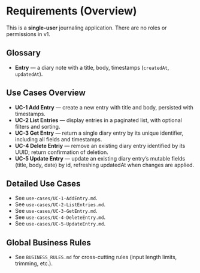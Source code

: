 # Requirements (Overview)

This is a **single-user** journaling application. There are no roles or permissions in v1.

## Glossary
- **Entry** — a diary note with a title, body, timestamps (`createdAt`, `updatedAt`).

## Use Cases Overview
- **UC-1 Add Entry** — create a new entry with title and body, persisted with timestamps.
- **UC-2 List Entries** — display entries in a paginated list, with optional filters and sorting.
- **UC-3 Get Entry** — return a single diary entry by its unique identifier, including all fields and timestamps.
- **UC-4 Delete Entriy** — remove an existing diary entry identified by its UUID; return confirmation of deletion.
- **UC-5 Update Entry** — update an existing diary entry’s mutable fields (title, body, date) by id, refreshing updatedAt when changes are applied.

## Detailed Use Cases
- See `use-cases/UC-1-AddEntry.md`.
- See `use-cases/UC-2-ListEntries.md`.
- See `use-cases/UC-3-GetEntry.md`.
- See `use-cases/UC-4-DeleteEntry.md`.
- See `use-cases/UC-5-UpdateEntry.md`.

## Global Business Rules
- See `BUSINESS_RULES.md` for cross-cutting rules (input length limits, trimming, etc.).